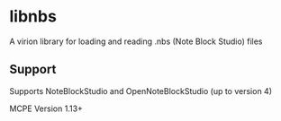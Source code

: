 # libnbs
A virion library for loading and reading .nbs (Note Block Studio) files
## Support
Supports NoteBlockStudio and OpenNoteBlockStudio (up to version 4)

MCPE Version 1.13+